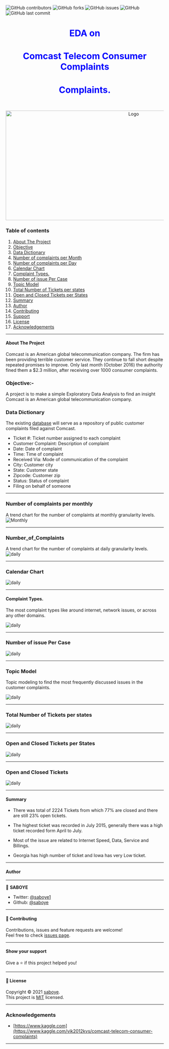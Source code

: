 




![GitHub contributors](https://img.shields.io/github/contributors/saboye/Comcast-Telecom-Consumer-Complaints?color=blue&logo=github&style=for-the-badge)
![GitHub forks](https://img.shields.io/github/forks/saboye/Comcast-Telecom-Consumer-Complaints?logo=github&style=for-the-badge)
![GitHub issues](https://img.shields.io/github/issues-raw/saboye/Comcast-Telecom-Consumer-Complaints?style=for-the-badge)
![GitHub](https://img.shields.io/github/license/saboye/Comcast-Telecom-Consumer-Complaints?style=for-the-badge)
![GitHub last commit](https://img.shields.io/github/last-commit/saboye/Comcast-Telecom-Consumer-Complaints?style=for-the-badge)

### <h1 align="center" style="color:blue;" id="heading">EDA on</h1>
### <h1 align="center" style="color:blue;" id="heading">Comcast Telecom Consumer Complaints</h1>
### <h1 align="center" style="color:blue;" id="heading">Complaints.</h1>
<!-- PROJECT LOGO -->
<br />
<p align="center">
  <a href="https://github.com/saboye/Data-Modeling-with-Postgrese">
    <img src="images/comcast.jpg" alt="Logo" width="800" height="350">
  </a>

  

### Table of contents
1. [About The Project](#About_The_Project)
2. [Objective](#objective)
3. [Data Dictionary](#Data_Dictionar_)
4. [Number of complaints per Month](#Number_of_complaints_Per_Month)
5. [Number of complaints per Day](#Number_of_Complaints)
6. [Calendar Chart](#Calendar_Chart)
7. [Complaint Types.](#Complaint_Types)
8. [Number of issue Per Case](#Number_of_issue_Per_Case)
9. [Topic Model](#Topic_Model)
10. [Total Number of Tickets per states](#Total_Number_of_Tickets_per_states)
11. [Open and Closed Tickets per States](#Open_and_Closed_Tickets_per_States)
12. [Summary](#Summary)
12. [Author](#author)
13. [Contributing](#contributing)
14. [Support](#support)
15. [License](#license)
16. [Acknowledgements](#Acknowledgements)

***


#### About The Project <a name="About_The_Project"></a>

Comcast is an American global telecommunication company. The firm has been providing terrible customer service. They continue to fall short despite repeated promises to improve. Only last month (October 2016) the authority fined them a $2.3 million, after receiving over 1000 consumer complaints.

### Objective:-<a name="objective"></a>
A project is to make a simple Exploratory Data Analysis to find an insight Comcast is an American global telecommunication company. 


### Data Dictionary <a name="Data_Dictionar_"></a>
The existing [database](https://www.kaggle.com/vik2012kvs/comcast-telecom-consumer-complaints) will serve as a repository of public customer complaints filed against Comcast.
- Ticket #: Ticket number assigned to each complaint
- Customer Complaint: Description of complaint
- Date: Date of complaint
- Time: Time of complaint
- Received Via: Mode of communication of the complaint
- City: Customer city
- State: Customer state
- Zipcode: Customer zip
- Status: Status of complaint
- Filing on behalf of someone

***
### Number of complaints per monthly <a name="Number_of_complaints_Per_Month"></a>
A trend chart for the number of complaints at monthly  granularity levels.
<img src="/images/Number_of_complaints_Per_Month.png" alt="Monthly" >
***
### Number_of_Complaints   <a name="Number_of_Complaints"></a> 
A trend chart for the number of complaints at  daily granularity levels.
<img src="/images/Number_of_Complaints.png" alt="daily" >

***
### Calendar Chart <a name="Calendar_Chart"></a>
<img src="images/Number%20of%20Complaints%20Yearly.png" alt="daily" >

***
  
#### Complaint Types.<a name="Complaint_Types"></a>

The most complaint types like around internet, network issues, or across any other domains.


<img src="/images/Word_cloud.png" alt="daily" >
  
***
  
  
 ### Number of issue Per Case <a name="Number_of_issue_Per_Case"></a> 
<img src="/images/Number_of_issue_per_Case.png" alt="daily" >
  
***
  
### Topic Model <a name="Topic_Model"></a>
 Topic modeling to find the most frequently discussed issues in the customer complaints.


<img src="/images/topisc2.png" alt="daily" >
  
***
  
### Total Number of Tickets per states <a name="Total_Number_of_Tickets_per_states"></a> 

<img src="/images/Tickets.png" alt="daily" >
  
***
  
### Open and Closed Tickets per States 

<img src="/images/Open.closed.png" alt="daily" >

 ***
### Open and Closed Tickets <a name="Open_and_Closed_Tickets_per_States"></a> 

<img src="/images/open-closed.png" alt="daily" >

 ***
  
<!--Summary -->  
#### Summary <a name="Summary"></a> 
- There was total of 2224 Tickets from which 77% are closed and there are still 23%  open tickets. 

- The highest ticket was recorded in July 2015,  generally there was a high ticket recorded form April to July. 

- Most of the issue are related to Internet Speed, Data, Service and Billings.

- Georgia has high number of ticket and Iowa has very Low ticket. 
  
***
  
<!-- Contributing -->  
#### Author <a name="author"></a> 
  
***
👤 **SABOYE**

* Twitter: [@saboye1](https://twitter.com/saboye1 )
* Github: [@saboye](https://github.com/saboye)
  
***
<!-- Contributing -->
#### 🤝 Contributing <a name="contributing"></a> 

Contributions, issues and feature requests are welcome!<br />Feel free to check [issues page](https://github.com/saboye/Comcast-Telecom-Consumer-Complaints/issues).
  
***
<!-- support -->
#### Show your support <a name="support"></a> 
Give a ⭐️ if this project helped you!
  
***
<!-- License -->
#### 📝 License <a name="license"></a> 

Copyright © 2021 [saboye](https://github.com/saboye).<br />
This project is [MIT](https://github.com/saboye/Comcast-Telecom-Consumer-Complaints/blob/master/LICENSE) licensed.
  
***  
<!-- ACKNOWLEDGEMENTS -->
### Acknowledgements <a name="Acknowledgements"></a>
  
* [https://www.kaggle.com](https://www.kaggle.com/vik2012kvs/comcast-telecom-consumer-complaints)


***
